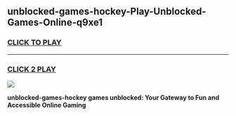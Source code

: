 
## unblocked-games-hockey-Play-Unblocked-Games-Online-q9xe1
<h3>
<a href="https://premium76.site?title=unblocked-games-hockey&ref=25A">CLICK TO PLAY</a></h3>
<hr>

<h3>
<a href="https://premium76.site?title=unblocked-games-hockey&ref=25A">CLICK 2 PLAY</a>
  
</h3>

<a href="https://premium76.site?title=unblocked-games-hockey&ref=25A"><img src="https://clearcache.store/games.png"></a>


**unblocked-games-hockey games unblocked: Your Gateway to Fun and Accessible Online Gaming**
